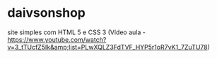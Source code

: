 # daivsonshop
site simples com HTML 5 e CSS 3 (Vídeo aula - https://www.youtube.com/watch?v=3_tTUcfZ5Ik&amp;list=PLwXQLZ3FdTVF_HYP5r1oR7vK1_7ZuTU78)

